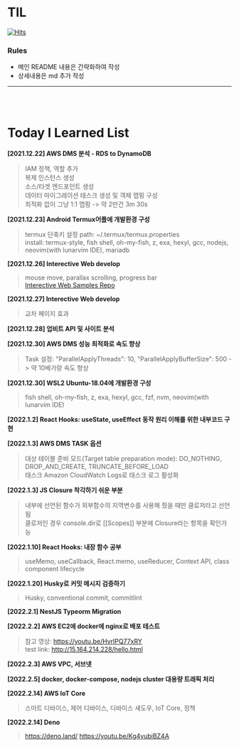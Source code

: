 # TIL

[![Hits](https://hits.seeyoufarm.com/api/count/incr/badge.svg?url=https%3A%2F%2Fgithub.com%2FDoK6n%2FTIL&count_bg=%235B4C8C&title_bg=%235B4C8C&icon=&icon_color=%23E7E7E7&title=hits&edge_flat=false)](https://hits.seeyoufarm.com)

### Rules
- 메인 README 내용은 간략화하여 작성
- 상세내용은 md 추가 작성

---  
</br></br>

# Today I Learned List

**[2021.12.22] AWS DMS 분석 - RDS to DynamoDB**
> IAM 정책, 역할 추가  
> 복제 인스턴스 생성  
> 소스/타겟 엔드포인트 생성  
> 데이터 마이그레이션 태스크 생성 및 객체 맵핑 구성  
> 최적화 없이 그냥 1:1 맵핑 -> 약 2만건 3m 30s 

**[2021.12.23] Android Termux어플에 개발환경 구성**
> termux 단축키 설정 path: ~/.termux/termux.properties  
> install: termux-style, fish shell, oh-my-fish, z, exa, hexyl, gcc, nodejs, neovim(with lunarvim IDE), mariadb

**[2021.12.26] Interective Web develop**
> mouse move, parallax scrolling, progress bar  
> [Interective Web Samples Repo](https://github.com/DoK6n/interective-web-samples "go repo")

**[2021.12.27] Interective Web develop**
> 교차 페이지 효과

**[2021.12.28] 업비트 API 및 사이트 분석** 

**[2021.12.30] AWS DMS 성능 최적화로 속도 향상**
> Task 설정: "ParallelApplyThreads": 10, "ParallelApplyBufferSize": 500 -> 약 10배가량 속도 향상

**[2021.12.30] WSL2 Ubuntu-18.04에 개발환경 구성**
> fish shell, oh-my-fish, z, exa, hexyl, gcc, fzf, nvm, neovim(with lunarvim IDE) 

**[2022.1.2] React Hooks: useState, useEffect 동작 원리 이해를 위한 내부코드 구현**

**[2022.1.3] AWS DMS TASK 옵션**
> 대상 테이블 준비 모드(Target table preparation mode): DO_NOTHING, DROP_AND_CREATE, TRUNCATE_BEFORE_LOAD  
> 태스크 Amazon CloudWatch Logs로 태스크 로그 활성화

**[2022.1.3] JS Closure 착각하기 쉬운 부분**
> 내부에 선언된 함수가 외부함수의 지역변수를 사용해 줬을 때만 클로저라고 선언됨  
> 클로저인 경우 console.dir로 [[Scopes]] 부분에 Closure라는 항목을 확인가능

**[2022.1.10] React Hooks: 내장 함수 공부**
> useMemo, useCallback, React.memo, useReducer, Context API, class component lifecycle

**[2022.1.20] Husky로 커밋 메시지 검증하기**
> Husky, conventional commit, commitlint

**[2022.2.1] NestJS Typeorm Migration**

**[2022.2.2] AWS EC2에 docker에 nginx로 배포 테스트**
> 참고 영상: https://youtu.be/HvrIPQ77xRY  
> test link: http://15.164.214.228/hello.html

**[2022.2.3] AWS VPC, 서브넷**  

**[2022.2.5] docker, docker-compose, nodejs cluster 대용량 트래픽 처리**

**[2022.2.14] AWS IoT Core**  
> 스마트 디바이스, 제어 디바이스, 디바이스 섀도우, IoT Core, 정책

**[2022.2.14] Deno**  
> https://deno.land/
> https://youtu.be/Kg4yubiBZ4A

